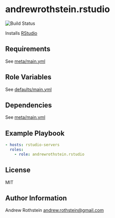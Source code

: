andrewrothstein.rstudio
=========
![Build Status](https://github.com/andrewrothstein/ansible-rstudio/actions/workflows/build.yml/badge.svg)

Installs [RStudio](https://www.rstudio.com/)

Requirements
------------

See [meta/main.yml](meta/main.yml)

Role Variables
--------------

See [defaults/main.yml](defaults/main.yml)

Dependencies
------------

See [meta/main.yml](meta/main.yml)

Example Playbook
----------------

```yml
- hosts: rstudio-servers
  roles:
    - role: andrewrothstein.rstudio
```

License
-------

MIT

Author Information
------------------

Andrew Rothstein <andrew.rothstein@gmail.com>
